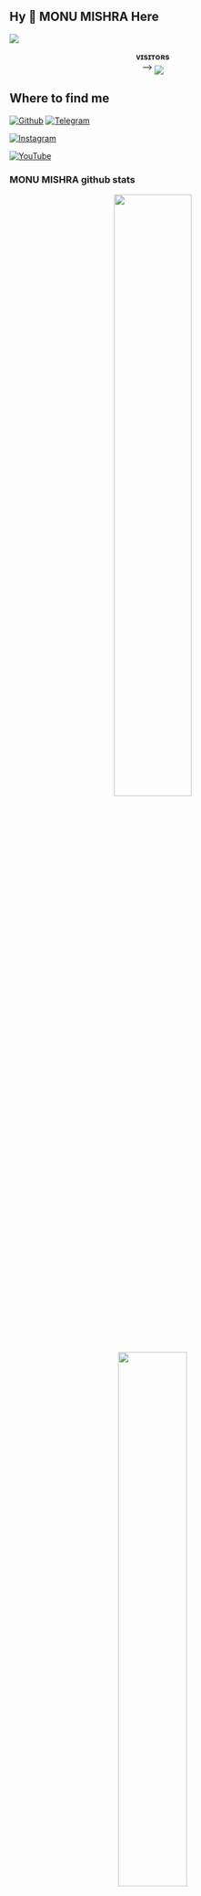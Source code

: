 ## Hy 👋 MONU MISHRA Here 
[<img src="https://github.com/MONUMISHRA-XD/MONUMISHRA-XD/blob/master/resources/hr.gif"/>](https://github.com/MONUMISHRA-XD)
<p align="center">
    <b>ᴠɪsɪᴛᴏʀs</b><br>
 -->    <img align="middle" src="https://profile-counter.glitch.me/MONUMISHRA-XD/count.svg" />
</p>

## Where to find me

[![Github](https://img.shields.io/badge/-Github-181717?style=for-the-badge&logo=Github&logoColor=white)](https://github.com/MONUMISHRA-XD)
[![Telegram](https://img.shields.io/badge/Telegram-2CA5E0?style=for-the-badge&logo=telegram&logoColor=white)](https://t.me/MONUMISHRA_XD)

[![Instagram](https://img.shields.io/badge/Instagram-E4405F?style=for-the-badge&logo=instagram&logoColor=white)](https://www.instagram.com/mishra__monu?igsh=MWNhZjNlazMzMzNnMA==)

[![YouTube](https://img.shields.io/badge/YouTube-FF0000?style=for-the-badge&logo=youtube&logoColor=white)](https://www.youtube.com/techwithmonu)
### MONU MISHRA github stats 
<p align="center">
    <img
        width="52%"
        src="https://github-readme-stats.vercel.app/api?username=MONUMISHRA-XD&count_private=true&include_all_commits=true&show_icons=true&theme=tokyonight&custom_title=GitHub+Stats"
    />
    <img
        width="49%"
        src="https://github-readme-streak-stats.herokuapp.com?user=MONUMISHRA-XD&theme=tokyonight"
    />
</p>

<h3>
